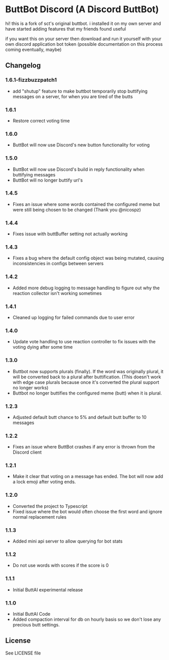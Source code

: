 # ButtBot Discord (A Discord ButtBot)

hi! this is a fork of sct's original buttbot. i installed it on my own server and have started adding features that my friends found useful

if you want this on your server then download and run it yourself with your own discord application bot token (possible documentation on this process coming eventually, maybe)

## Changelog

### 1.6.1-fizzbuzzpatch1

- add "shutup" feature to make buttbot temporarily stop buttifying messages on a server, for when you are tired of the butts

### 1.6.1

- Restore correct voting time

### 1.6.0

- ButtBot will now use Discord's new button functionality for voting

### 1.5.0

- ButtBot will now use Discord's build in reply functionality when buttifying messages
- ButtBot will no longer buttify url's

### 1.4.5

- Fixes an issue where some words contained the configured meme but were still being chosen to be changed (Thank you @nicospz)

### 1.4.4

- Fixes issue with buttBuffer setting not actually working

### 1.4.3

- Fixes a bug where the default config object was being mutated, causing inconsistencies in configs between servers

### 1.4.2

- Added more debug logging to message handling to figure out why the reaction collector isn't working sometimes

### 1.4.1

- Cleaned up logging for failed commands due to user error

### 1.4.0

- Update vote handling to use reaction controller to fix issues with the voting dying after some time

### 1.3.0

- Buttbot now supports plurals (finally). If the word was originally plural, it will be converted back to a plural after buttification. (This doesn't work with edge case plurals because once it's converted the plural support no longer works)
- Buttbot no longer buttifies the configured meme (butt) when it is plural.

### 1.2.3

- Adjusted default butt chance to 5% and default butt buffer to 10 messages

### 1.2.2

- Fixes an issue where ButtBot crashes if any error is thrown from the Discord client

### 1.2.1

- Make it clear that voting on a message has ended. The bot will now add a lock emoji after voting ends.

### 1.2.0

- Converted the project to Typescript
- Fixed issue where the bot would often choose the first word and ignore normal replacement rules

### 1.1.3

- Added mini api server to allow querying for bot stats

### 1.1.2

- Do not use words with scores if the score is 0

### 1.1.1

- Initial ButtAI experimental release

### 1.1.0

- Initial ButtAI Code
- Added compaction interval for db on hourly basis so we don't lose any precious butt settings.

## License

See LICENSE file
